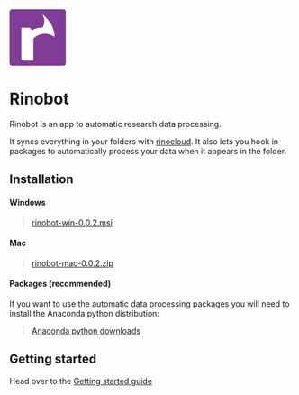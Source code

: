 
<div>
<img class="logo-div" src="https://raw.githubusercontent.com/rinocloud/logos/master/png/square-reversed.png" width="100">
  <h1 class="logo-text-span">Rinobot</h1>
</div>

Rinobot is an app to automatic research data processing.

It syncs everything in your folders with [rinocloud](http://rinocloud.com). It also lets you hook in packages to automatically process your data when it appears in the folder.


## Installation

#### Windows
 
> [rinobot-win-0.0.2.msi]()

#### Mac
 
> [rinobot-mac-0.0.2.zip]()

#### Packages (recommended)

If you want to use the automatic data processing packages you will need 
to install the Anaconda python distribution:

> [Anaconda python downloads](https://www.continuum.io/downloads)

## Getting started

Head over to the [Getting started guide](/introduction/getting_started.md)